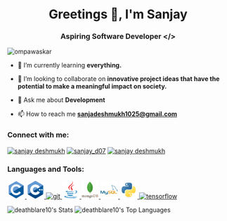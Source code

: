 <h1 align="center">Greetings 👋, I'm Sanjay</h1>
<h3 align="center">Aspiring Software Developer &lt;/&gt; </h3>

<p align="left"> <img src="https://komarev.com/ghpvc/?username=ompawaskar&label=Profile%20views&color=0e75b6&style=flat" alt="ompawaskar" /> </p>

- 🌱 I’m currently learning **everything.**

- 👯 I’m looking to collaborate on **innovative project ideas that have the potential to make a meaningful impact on society.**

- 💬 Ask me about **Development**

- 📫 How to reach me **sanjadeshmukh1025@gmail.com**


<h3 align="left">Connect with me:</h3>
<p align="left">
<a href="https://linkedin.com/in/sanjay deshmukh" target="blank"><img align="center" src="https://raw.githubusercontent.com/rahuldkjain/github-profile-readme-generator/master/src/images/icons/Social/linked-in-alt.svg" alt="sanjay deshmukh" height="30" width="40" /></a>
<a href="https://instagram.com/sanjay_d07" target="blank"><img align="center" src="https://raw.githubusercontent.com/rahuldkjain/github-profile-readme-generator/master/src/images/icons/Social/instagram.svg" alt="sanjay_d07" height="30" width="40" /></a>
<a href="https://fb.com/sanjay deshmukh" target="blank"><img align="center" src="https://raw.githubusercontent.com/rahuldkjain/github-profile-readme-generator/master/src/images/icons/Social/facebook.svg" alt="sanjay deshmukh" height="30" width="40" /></a>
</p>

<h3 align="left">Languages and Tools:</h3>
<p align="left"> <a href="https://www.cprogramming.com/" target="_blank" rel="noreferrer"> <img src="https://raw.githubusercontent.com/devicons/devicon/master/icons/c/c-original.svg" alt="c" width="40" height="40"/> </a> <a href="https://www.w3schools.com/cpp/" target="_blank" rel="noreferrer"> <img src="https://raw.githubusercontent.com/devicons/devicon/master/icons/cplusplus/cplusplus-original.svg" alt="cplusplus" width="40" height="40"/> </a> <a href="https://git-scm.com/" target="_blank" rel="noreferrer"> <img src="https://www.vectorlogo.zone/logos/git-scm/git-scm-icon.svg" alt="git" width="40" height="40"/> </a> <a href="https://www.java.com" target="_blank" rel="noreferrer"> <img src="https://raw.githubusercontent.com/devicons/devicon/master/icons/java/java-original.svg" alt="java" width="40" height="40"/> </a> <a href="https://www.mongodb.com/" target="_blank" rel="noreferrer"> <img src="https://raw.githubusercontent.com/devicons/devicon/master/icons/mongodb/mongodb-original-wordmark.svg" alt="mongodb" width="40" height="40"/> </a> <a href="https://www.mysql.com/" target="_blank" rel="noreferrer"> <img src="https://raw.githubusercontent.com/devicons/devicon/master/icons/mysql/mysql-original-wordmark.svg" alt="mysql" width="40" height="40"/> </a> <a href="https://www.python.org" target="_blank" rel="noreferrer"> <img src="https://raw.githubusercontent.com/devicons/devicon/master/icons/python/python-original.svg" alt="python" width="40" height="40"/> </a> <a href="https://www.tensorflow.org" target="_blank" rel="noreferrer"> <img src="https://www.vectorlogo.zone/logos/tensorflow/tensorflow-icon.svg" alt="tensorflow" width="40" height="40"/> </a> </p>


![deathblare10's Stats](https://github-readme-stats.vercel.app/api?username=deathblare10&theme=tokyonight&show_icons=true&hide_border=true&count_private=true)
![deathblare10's Top Languages](https://github-readme-stats.vercel.app/api/top-langs/?username=deathblare10&theme=tokyonight&show_icons=true&hide_border=true&layout=compact)

